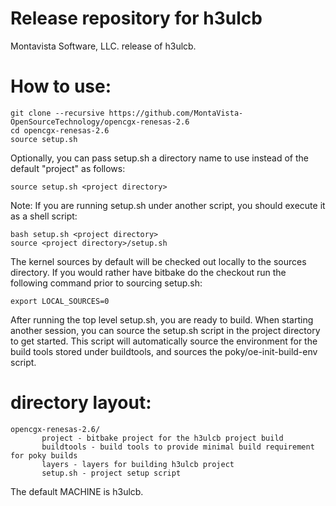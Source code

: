 # Release repository for h3ulcb

Montavista Software, LLC. release of h3ulcb.

How to use:
==========
```
git clone --recursive https://github.com/MontaVista-OpenSourceTechnology/opencgx-renesas-2.6
cd opencgx-renesas-2.6
source setup.sh
```
Optionally, you can pass setup.sh a directory name to use instead of the
default "project" as follows:

```
source setup.sh <project directory>
```
Note: If you are running setup.sh under another script, you should execute it
as a shell script:

```
bash setup.sh <project directory>
source <project directory>/setup.sh
```
The kernel sources by default will be checked out locally to the sources
directory. If you would rather have bitbake do the checkout run the following
command prior to sourcing setup.sh:

```
export LOCAL_SOURCES=0
```

After running the top level setup.sh, you are ready to build. When starting
another session, you can source the setup.sh script in the project directory
to get started. This script will automatically source the environment for
the build tools stored under buildtools, and sources the 
poky/oe-init-build-env script.

directory layout:
================
```
opencgx-renesas-2.6/
       project - bitbake project for the h3ulcb project build
       buildtools - build tools to provide minimal build requirement for poky builds
       layers - layers for building h3ulcb project
       setup.sh - project setup script
```

The default MACHINE is h3ulcb.
